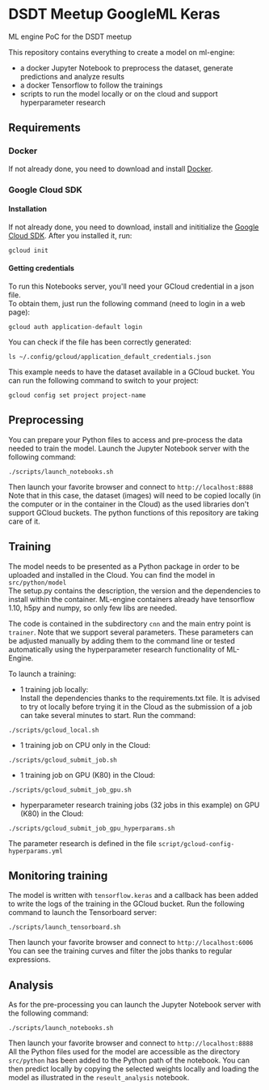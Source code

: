 # DSDT Meetup GoogleML Keras
ML engine PoC for the DSDT meetup

This repository contains everything to create a model on ml-engine:
- a docker Jupyter Notebook to preprocess the dataset, generate predictions and analyze results
- a docker Tensorflow to follow the trainings
- scripts to run the model locally or on the cloud and support hyperparameter research


## Requirements
### Docker
If not already done, you need to download and install [Docker](https://docs.docker.com/).

### Google Cloud SDK
#### Installation
If not already done, you need to download, install and inititialize the [Google Cloud SDK](https://cloud.google.com/sdk/).
After you installed it, run:
```
gcloud init
```

#### Getting credentials
To run this Notebooks server, you'll need your GCloud credential in a json file.  
To obtain them, just run the following command (need to login in a web page):
```
gcloud auth application-default login 
```
You can check if the file has been correctly generated:
```
ls ~/.config/gcloud/application_default_credentials.json
```
This example needs to have the dataset available in a GCloud bucket.
You can run the following command to switch to your project:
```
gcloud config set project project-name
```

## Preprocessing
You can prepare your Python files to access and pre-process the data needed to train the model.
Launch the Jupyter Notebook server with the following command:
```
./scripts/launch_notebooks.sh
```
Then launch your favorite browser and connect to `http://localhost:8888`
Note that in this case, the dataset (images) will need to be copied locally (in the computer 
or in the container in the Cloud) as the used libraries don't support GCloud buckets.
The python functions of this repository are taking care of it.

## Training
The model needs to be presented as a Python package in order to be uploaded and installed in the Cloud.
You can find the model in `src/python/model`  
The setup.py contains the description, the version and the dependencies to install within the container.
ML-engine containers already have tensorflow 1.10, h5py and numpy, so only few libs are needed.

The code is contained in the subdirectory `cnn` and the main entry point is `trainer`.
Note that we support several parameters. These parameters can be adjusted manually by adding them to
the command line or tested automatically using the hyperparameter research functionality of ML-Engine.

To launch a training:
- 1 training job locally:  
Install the dependencies thanks to the requirements.txt file.
It is advised to try ot locally before trying it in the Cloud as the submission of a job can take several minutes 
to start.
Run the command:
```
./scripts/gcloud_local.sh
```
- 1 training job on CPU only in the Cloud:
```
./scripts/gcloud_submit_job.sh
```
- 1 training job on GPU (K80) in the Cloud:
```
./scripts/gcloud_submit_job_gpu.sh
```
- hyperparameter research training jobs (32 jobs in this example) on GPU (K80) in the Cloud:
```
./scripts/gcloud_submit_job_gpu_hyperparams.sh
```
The parameter research is defined in the file `script/gcloud-config-hyperparams.yml`

## Monitoring training
The model is written with `tensorflow.keras` and a callback has been added to write the logs of the training 
in the GCloud bucket.
Run the following command to launch the Tensorboard server:
```
./scripts/launch_tensorboard.sh
```
Then launch your favorite browser and connect to `http://localhost:6006`
You can see the training curves and filter the jobs thanks to regular expressions.

## Analysis
As for the pre-processing you can launch the Jupyter Notebook server with the following command:
```
./scripts/launch_notebooks.sh
```
Then launch your favorite browser and connect to `http://localhost:8888`
All the Python files used for the model are accessible as the directory `src/python` has been added to the Python 
path of the notebook.
You can then predict locally by copying the selected weights locally and loading the model as illustrated in the 
`reseult_analysis` notebook.
